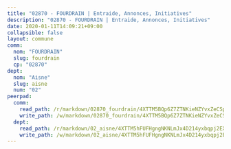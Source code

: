 ```yaml
---
title: "02870 - FOURDRAIN | Entraide, Annonces, Initiatives"
description: "02870 - FOURDRAIN | Entraide, Annonces, Initiatives"
date: 2020-01-11T14:09:21+09:00
collapsible: false
layout: commune
comm:
  nom: "FOURDRAIN"
  slug: fourdrain
  cp: "02870"
dept:
  nom: "Aisne"
  slug: aisne
  num: "02"
peerpad:
  comm:
    read_path: /r/markdown/02870_fourdrain/4XTTM5BQp6Z7ZTNKieNZYvxZeCSpuAe3DREAKv63GiPCy4ceT
    write_path: /w/markdown/02870_fourdrain/4XTTM5BQp6Z7ZTNKieNZYvxZeCSpuAe3DREAKv63GiPCy4ceT-K3TgTeMMLvvJFbGpgN4Rc51TRRxXgzndLmmFLgVoDEFMDp978bAB9wXkKphoscfN3Vr7XBHHasRNcmpT99Vn5mjJnLUsQtLd1ckS62ZvUt5wUFKWmtFAsCFofmf2U47PnjS4fhq1
  dept:
    read_path: /r/markdown/02_aisne/4XTTM5hFUFHgngNKNLmJx4D214yxbqpj2EXK5CBjZ5LZF3zAf
    write_path: /w/markdown/02_aisne/4XTTM5hFUFHgngNKNLmJx4D214yxbqpj2EXK5CBjZ5LZF3zAf-K3TgUfAP6D753WPagZBnpcFgyCUpnZXNhrQsKU6J8qon6wxmFCHD5kB3GMzCYyJmAGHN58p9qgKDhnEgSAuHEK3wjVXSJoUkHyn6Vb7T2aNZ2y6ez5BMkQCEQxoUkfyK9J3TXU3M
---
```


